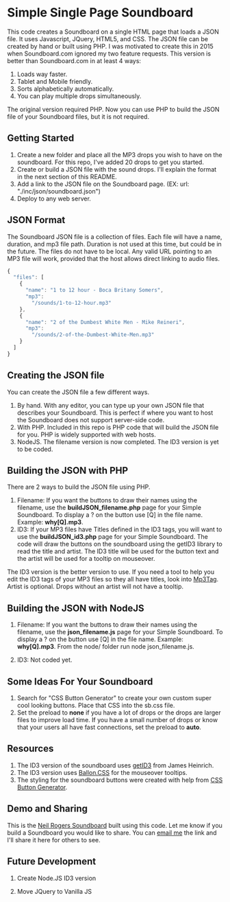 # Simple Single Page Soundboard

This code creates a Soundboard on a single HTML page that loads a JSON file. It uses Javascript, JQuery, HTML5, and CSS. The JSON file can be created by hand or built using PHP. I was motivated to create this in 2015 when Soundboard.com ignored my two feature requests. This version is better than Soundboard.com in at least 4 ways:

1.  Loads way faster.
1.  Tablet and Mobile friendly.
1.  Sorts alphabetically automatically.
1.  You can play multiple drops simultaneously.

The original version required PHP. Now you can use PHP to build the JSON file of your Soundboard files, but it is not required.

## Getting Started

1.  Create a new folder and place all the MP3 drops you wish to have on the soundboard. For this repo, I've added 20 drops to get you started.
1.  Create or build a JSON file with the sound drops. I'll explain the format in the next section of this README.
1.  Add a link to the JSON file on the Soundboard page. (EX: url: "./inc/json/soundboard.json")
1.  Deploy to any web server.

## JSON Format

The Soundboard JSON file is a collection of files. Each file will have a name, duration, and mp3 file path. Duration is not used at this time, but could be in the future. The files do not have to be local. Any valid URL pointing to an MP3 file will work, provided that the host allows direct linking to audio files.

```javascript
{
  "files": [
    {
      "name": "1 to 12 hour - Boca Britany Somers",
      "mp3":
        "/sounds/1-to-12-hour.mp3"
    },
    {
      "name": "2 of the Dumbest White Men - Mike Reineri",
      "mp3":
        "/sounds/2-of-the-Dumbest-White-Men.mp3"
    }
  ]
}
```

## Creating the JSON file

You can create the JSON file a few different ways.

1.  By hand. With any editor, you can type up your own JSON file that describes your Soundboard. This is perfect if where you want to host the Soundboard does not support server-side code.
1.  With PHP. Included in this repo is PHP code that will build the JSON file for you. PHP is widely supported with web hosts.
1.  NodeJS. The filename version is now completed. The ID3 version is yet to be coded. 

## Building the JSON with PHP

There are 2 ways to build the JSON file using PHP.

1.  Filename: If you want the buttons to draw their names using the filename, use the **buildJSON_filename.php** page for your Simple Soundboard. To display a ? on the button use [Q] in the file name. Example: **why[Q].mp3**.
1.  ID3: If your MP3 files have Titles defined in the ID3 tags, you will want to use the **buildJSON_id3.php** page for your Simple Soundboard. The code will draw the buttons on the soundboard using the getID3 library to read the title and artist. The ID3 title will be used for the button text and the artist will be used for a tooltip on mouseover.

The ID3 version is the better version to use. If you need a tool to help you edit the ID3 tags of your MP3 files so they all have titles, look into [Mp3Tag](https://www.mp3tag.de/en/). Artist is optional. Drops without an artist will not have a tooltip. 

## Building the JSON with NodeJS

1.  Filename: If you want the buttons to draw their names using the filename, use the **json_filename.js** page for your Simple Soundboard. To display a ? on the button use [Q] in the file name. Example: **why[Q].mp3**. From the node/ folder run node json_filename.js.

1.  ID3: Not coded yet. 

## Some Ideas For Your Soundboard

1.  Search for "CSS Button Generator" to create your own custom super cool looking buttons. Place that CSS into the sb.css file.
1.  Set the preload to **none** if you have a lot of drops or the drops are larger files to improve load time. If you have a small number of drops or know that your users all have fast connections, set the preload to **auto**.

## Resources

1.  The ID3 version of the soundboard uses [getID3](https://github.com/JamesHeinrich/getID3/) from James Heinrich.
1.  The ID3 version uses [Ballon.CSS](https://kazzkiq.github.io/balloon.css/) for the mouseover tooltips.
1.  The styling for the soundboard buttons were created with help from [CSS Button Generator](http://css3buttongenerator.com/).

## Demo and Sharing

This is the [Neil Rogers Soundboard](https://neilrogers.org/soundboard/) built using this code. Let me know if you build a Soundboard you would like to share. You can [email me](digitalcolony@gmail.com) the link and I'll share it here for others to see.

## Future Development

1.  Create Node.JS ID3 version

1.  Move JQuery to Vanilla JS

